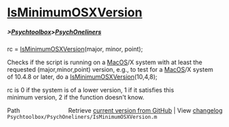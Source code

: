 # [IsMinimumOSXVersion](IsMinimumOSXVersion)
##### >[Psychtoolbox](Psychtoolbox)>[PsychOneliners](PsychOneliners)

rc = [IsMinimumOSXVersion](IsMinimumOSXVersion)(major, minor, point);  
  
Checks if the script is running on a [MacOS](MacOS)/X system with at least the  
requested (major,minor,point) version, e.g., to test for a [MacOS](MacOS)/X system  
of 10.4.8 or later, do a [IsMinimumOSXVersion](IsMinimumOSXVersion)(10,4,8);  
  
rc is 0 if the system is of a lower version, 1 if it satisfies this  
minimum version, 2 if the function doesn't know.  




<div class="code_header" style="text-align:right;">
  <span style="float:left;">Path&nbsp;&nbsp;</span> <span class="counter">Retrieve <a href=
  "https://raw.github.com/Psychtoolbox-3/Psychtoolbox-3/beta/Psychtoolbox/PsychOneliners/IsMinimumOSXVersion.m">current version from GitHub</a> | View <a href=
  "https://github.com/Psychtoolbox-3/Psychtoolbox-3/commits/beta/Psychtoolbox/PsychOneliners/IsMinimumOSXVersion.m">changelog</a></span>
</div>
<div class="code">
  <code>Psychtoolbox/PsychOneliners/IsMinimumOSXVersion.m</code>
</div>

